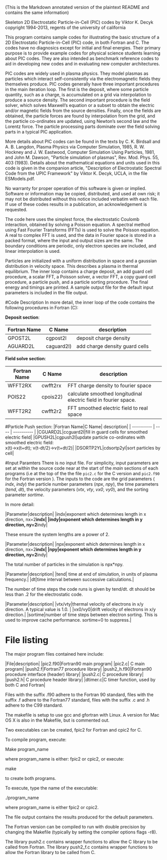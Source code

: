 (This is the Markdown annotated version of the plaintext README and contains the same information)

Skeleton 2D Electrostatic Particle-in-Cell (PIC) codes
by Viktor K. Decyk
copyright 1994-2013, regents of the university of california

This program contains sample codes for illustrating the basic structure
of a 2D Electrostatic Particle-in-Cell (PIC) code, in both Fortran
and C.  The codes have no diagnosics except for initial and final
energies.  Their primary purpose is to provide example codes for
physical science students learning about PIC codes.  They are also
intended as benchmark reference codes to aid in developing new codes and
in evaluating new computer architectures.

PIC codes are widely used in plasma physics.  They model plasmas as
particles which interact self-consistently via the electromagnetic
fields they themselves produce.  PIC codes generally have three
important procedures in the main iteration loop.  The first is the
deposit, where some particle quantity, such as a charge, is accumulated
on a grid via interpolation to produce a source density.  The second
important procedure is the field solver, which solves Maxwell’s equation
or a subset to obtain the electric and/or magnetic fields from the
source densities.  Finally, once the fields are obtained, the particle
forces are found by interpolation from the grid, and the particle
co-ordinates are updated, using Newton’s second law and the Lorentz
force.  The particle processing parts dominate over the field solving
parts in a typical PIC application. 

More details about PIC codes can be found in the texts by C. K. Birdsall
and A. B. Langdon, Plasma Physics via Computer Simulation, 1985,
R. W. Hockney and J. W. Eastwood, Computer Simulation Using Particles,
1981, and John M. Dawson, "Particle simulation of plasmas", Rev. Mod.
Phys. 55, 403 (1983).  Details about the mathematical equations and
units used in this code is given in the companion article,
"Description of Electrostatic Spectral Code from the UPIC Framework" by
Viktor K. Decyk, UCLA, in the file ESModels.pdf.

No warranty for proper operation of this software is given or implied.
Software or information may be copied, distributed, and used at own
risk; it may not be distributed without this notice included verbatim
with each file.  If use of these codes results in a publication, an
acknowledgement is requested.

The code here uses the simplest force, the electrostatic Coulomb
interaction, obtained by solving a Poisson equation.  A spectral method
using Fast Fourier Transforms (FFTs) is used to solve the Poisson
equation.  A real to complex FFT is used, and the data in Fourier space
is stored in a packed format, where the input and output sizes are the
same.  The boundary conditions are periodic, only electron species are
included, and linear interpolation is used.

Particles are initialized with a uniform distribution in space and a
gaussian distribution in velocity space.  This describes a plasma in
thermal equilibrium.  The inner loop contains a charge deposit, an add
guard cell procedure, a scalar FFT, a Poisson solver, a vector FFT, a
copy guard cell procedure, a particle push, and a particle sorting
procedure.  The final energy and timings are printed.  A sample output
file for the default input parameters is included in the file output.

#Code Description
In more detail, the inner loop of the code contains the following
procedures in Fortran (C):

__Deposit section__:

|Fortran Name|C Name| description|
| ---------- | ---- | ---------- |
|GPOST2L|cgpost2l|deposit charge density|
|AGUARD2L|caguard2l)|add charge density guard cells|

__Field solve section__:

|Fortran Name|C Name| description|
| ---------- | ---- | ---------- |
|WFFT2RX|cwfft2rx|FFT charge density to fourier space
|POIS22|cpois22)|calculate smoothed longitudinal electric field in fourier space.|
|WFFT2R2|cwfft2r2|FFT smoothed electric field to real space|

#Particle Push section:
|Fortran Name|C Name| description|
| ---------- | ---- | ---------- |
|CGUARD2L|ccguard2l|fill in guard cells for smoothed electric field|
|GPUSH2L|cgpush2l|update particle co-ordinates with smoothed electric field: <br> x(t)->x(t+dt); v(t-dt/2)->v(t+dt/2)|
|DSORTP2YL|cdsortp2yl|sort particles by cell|

#Input Paramters
There is no input file. For simplicity, input parameters are set at within the source code near at the start of the _main_ sections of each programs (i.e at the top of the the file `pic2.c` for the C version and `pic2.f90` for the Fortran version ).
The inputs to the code are the grid parameters ( _indx_, _indy_) the particle
number parameters (_npx_, _npy_), the time parameters (_tend_, _dt_), the velocity
parameters (_vtx_, _vty_, _vx0_, _vy0_), and the sorting parameter _sortime_.

In more detail:

|Parameter|description|
|indx|exponent which determines length in x direction, nx=2**indx|
|indy|exponent which determines length in y direction, ny=2**indy|

   These ensure the system lengths are a power of 2.

|Parameter|description|
|npx|exponent which determines length in x direction, nx=2**indx|
|npy|exponent which determines length in y direction, ny=2**indy|

   The total number of particles in the simulation is npx*npy.

|Parameter|description|
|tend| time at end of simulation, in units of plasma frequency.|
|dt|time interval between successive calculations.|

   The number of time steps the code runs is given by tend/dt.
   dt should be less than .2 for the electrostatic code.

|Parameter|description|
|vtx/vty|thermal velocity of electrons in x/y direction. A typical value is 1.0. |
|vx0/vy0|drift velocity of electrons in x/y direction.|
|sortime|number of time steps between electron sorting. This is used to improve cache performance.  sortime=0 to suppress.|

# File listing
The major program files contained here include:

|File|description|
|pic2.f90|Fortran90 main program|
|pic2.c| C main program|
|push2.f|Fortran77 procedure library|
|push2_h.f90|Fortran90 procedure interface (header) library|
|push2.c| C procedure library|
|push2.h| C procedure header library|
|dtimer.c|C timer function, used by both C and Fortran|


Files with the suffix .f90 adhere to the Fortran 90 standard, files with
the suffix .f adhere to the Fortran77 standard, files with the suffix .c
and .h adhere to the C99 standard.

The makefile is setup to use gcc and gfortran with Linux.  A version for
Mac OS X is also in the Makefile, but is commented out.  

Two executables can be created, fpic2 for Fortran and cpic2 for C.

To compile program, execute:

Make program_name

where program_name is either: fpic2 or cpic2, or execute:

make

to create both programs.

To execute, type the name of the executable:

./program_name

where program_name is either fpic2 or cpic2.

The file output contains the results produced for the default parameters.

The Fortran version can be compiled to run with double precision by
changing the Makefile (typically by setting the compiler options flags
-r8).

The library push2.c contains wrapper functions to allow the C library to
be called from Fortran. The library push2_f.c contains wrapper functions
to allow the Fortran library to be called from C.
